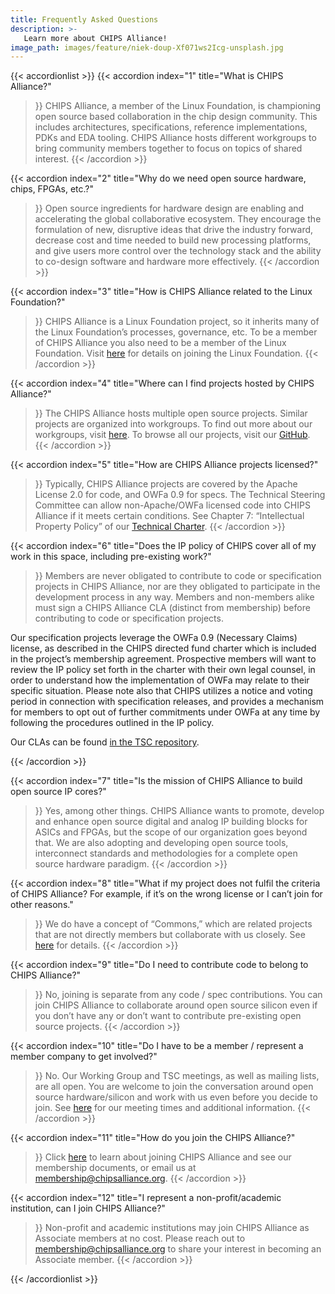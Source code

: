```yaml
---
title: Frequently Asked Questions
description: >-
   Learn more about CHIPS Alliance!
image_path: images/feature/niek-doup-Xf071ws2Icg-unsplash.jpg
---
```


{{< accordionlist >}}
{{< accordion
index="1"
title="What is CHIPS Alliance?"
>}}
CHIPS Alliance, a member of the Linux Foundation, is championing open source based collaboration in the chip design community. This includes architectures, specifications, reference implementations, PDKs and EDA tooling. CHIPS Alliance hosts different workgroups to bring community members together to focus on topics of shared interest.
{{< /accordion >}}

{{< accordion
index="2"
title="Why do we need open source hardware, chips, FPGAs, etc.?"
>}}
Open source ingredients for hardware design are enabling and accelerating the global collaborative ecosystem. They encourage the formulation of new, disruptive ideas that drive the industry forward, decrease cost and time needed to build new processing platforms, and give users more control over the technology stack and the ability to co-design software and hardware more effectively.
{{< /accordion >}}

{{< accordion
index="3"
title="How is CHIPS Alliance related to the Linux Foundation?"
>}}
CHIPS Alliance is a Linux Foundation project, so it inherits many of the Linux Foundation’s processes, governance, etc. To be a member of CHIPS Alliance you also need to be a member of the Linux Foundation. Visit [here](https://www.linuxfoundation.org/join/) for details on joining the Linux Foundation.
{{< /accordion >}}

{{< accordion
index="4"
title="Where can I find projects hosted by CHIPS Alliance?"
>}}
The CHIPS Alliance hosts multiple open source projects. Similar projects are organized into workgroups. To find out more about our workgroups, visit [here](/workgroups/). To browse all our projects, visit our [GitHub](https://github.com/chipsalliance).
{{< /accordion >}}

{{< accordion
index="5"
title="How are CHIPS Alliance projects licensed?"
>}}
Typically, CHIPS Alliance projects are covered by the Apache License 2.0 for code, and OWFa 0.9 for specs. The Technical Steering Committee can allow non-Apache/OWFa licensed code into CHIPS Alliance if it meets certain conditions. See Chapter 7: “Intellectual Property Policy” of our [Technical Charter](https://github.com/chipsalliance/tsc/blob/master/CHIPS_Alliance-Technical_Charter.pdf).
{{< /accordion >}}

{{< accordion
index="6"
title="Does the IP policy of CHIPS cover all of my work in this space, including pre-existing work?"
>}}
Members are never obligated to contribute to code or specification projects in CHIPS Alliance, nor are they obligated to participate in the development process in any way. Members and non-members alike must sign a CHIPS Alliance CLA (distinct from membership) before contributing to code or specification projects.

Our specification projects leverage the OWFa 0.9 (Necessary Claims) license, as described in the CHIPS directed fund charter which is included in the project’s membership agreement. Prospective members will want to review the IP policy set forth in the charter with their own legal counsel, in order to understand how the implementation of OWFa may relate to their specific situation. Please note also that CHIPS utilizes a notice and voting period in connection with specification releases, and provides a mechanism for members to opt out of further commitments under OWFa at any time by following the procedures outlined in the IP policy.

Our CLAs can be found [in the TSC repository](https://github.com/chipsalliance/tsc/tree/main/cla).

{{< /accordion >}}

{{< accordion
index="7"
title="Is the mission of CHIPS Alliance to build open source IP cores?"
>}}
Yes, among other things. CHIPS Alliance wants to promote, develop and enhance open source digital and analog IP building blocks for ASICs and FPGAs, but the scope of our organization goes beyond that. We are also adopting and developing open source tools, interconnect standards and methodologies for a complete open source hardware paradigm.
{{< /accordion >}}

{{< accordion
index="8"
title="What if my project does not fulfil the criteria of CHIPS Alliance? For example, if it’s on the wrong license or I can’t join for other reasons."
>}}
We do have a concept of “Commons,” which are related projects that are not directly members but collaborate with us closely. See [here](https://github.com/chipsalliance/tsc#the-chips-alliance-commons-related-projects-and-initiatives) for details.
{{< /accordion >}}

{{< accordion
index="9"
title="Do I need to contribute code to belong to CHIPS Alliance?"
>}}
No, joining is separate from any code / spec contributions. You can join CHIPS Alliance to collaborate around open source silicon even if you don’t have any or don’t want to contribute pre-existing open source projects.
{{< /accordion >}}

{{< accordion
index="10"
title="Do I have to be a member / represent a member company to get involved?"
>}}
No. Our Working Group and TSC meetings, as well as mailing lists, are all open. You are welcome to join the conversation around open source hardware/silicon and work with us even before you decide to join. See [here](/workgroups/) for our meeting times and additional information.
{{< /accordion >}}

{{< accordion
index="11"
title="How do you join the CHIPS Alliance?"
>}}
Click [here](/join/) to learn about joining CHIPS Alliance and see our membership documents, or email us at membership@chipsalliance.org.
{{< /accordion >}}

{{< accordion
index="12"
title="I represent a non-profit/academic institution, can I join CHIPS Alliance?"
>}}
Non-profit and academic institutions may join CHIPS Alliance as Associate members at no cost. Please reach out to membership@chipsalliance.org to share your interest in becoming an Associate member.
{{< /accordion >}}

{{< /accordionlist >}}
